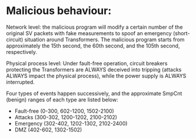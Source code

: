 # Malicious behaviour:

Network level: the malicious program will modify a certain number of the original SV packets with fake measurements to spoof an emergency (short-circuit) situation around Transformers. The malicious program starts from approximately the 15th second, the 60th second, and the 105th second, respectively.

Physical process level: Under fault-free operation, circuit breakers protecting the Transformers are ALWAYS deceived into tripping (attacks ALWAYS impact the physical process), while the power supply is ALWAYS interrupted.

Four types of events happen successively, and the approximate SmpCnt (benign) ranges of each type are listed below:
- Fault-free (0-300, 602-1200, 1502-2100)
- Attacks (300-302, 1200-1202, 2100-2102)
- Emergency (302-402, 1202-1302, 2102-2400)
- DMZ (402-602, 1302-1502)